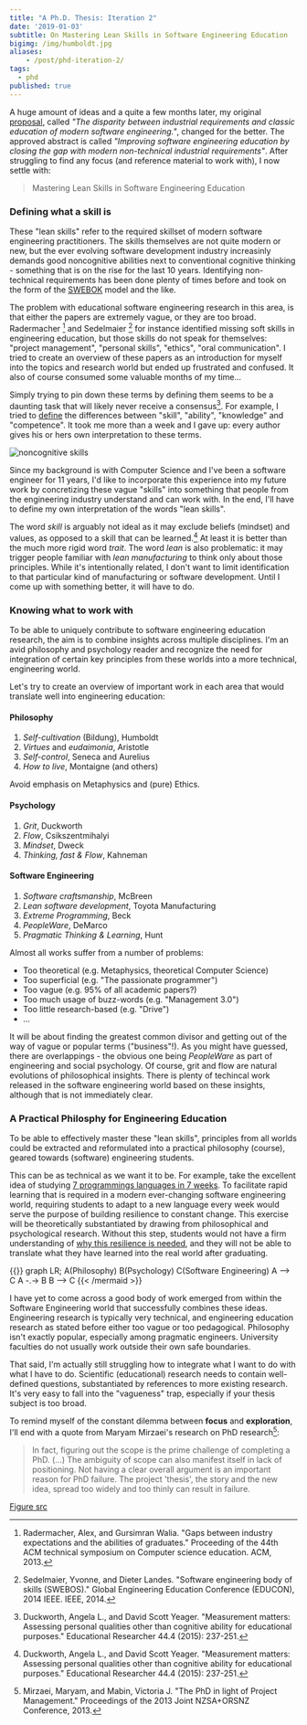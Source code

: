 ```yaml
---
title: "A Ph.D. Thesis: Iteration 2"
date: '2019-01-03'
subtitle: On Mastering Lean Skills in Software Engineering Education
bigimg: /img/humboldt.jpg
aliases:
    - /post/phd-iteration-2/
tags:
  - phd
published: true
---
```


A huge amount of ideas and a quite a few months later, my original [proposal](/post/phd-proposal/), called _"The disparity between industrial requirements and classic education of modern software engineering."_, changed for the better. The approved abstract is called _"Improving software engineering education by closing the gap with modern non-technical industrial requirements"_. After struggling to find any focus (and reference material to work with), I now settle with:

> Mastering Lean Skills in Software Engineering Education

### Defining what a skill is

These "lean skills" refer to the required skillset of modern software engineering practitioners. The skills themselves are not quite modern or new, but the ever evolving software development industry increasinly demands good noncognitive abilities next to conventional cognitive thinking - something that is on the rise for the last 10 years. Identifying non-technical requirements has been done plenty of times before and took on the form of the [SWEBOK](https://www.computer.org/web/swebok) model and the like. 

The problem with educational software engineering research in this area, is that either the papers are extremely vague, or they are too broad. Radermacher [^1] and Sedelmaier [^2] for instance identified missing soft skills in engineering education, but those skills do not speak for themselves: "project management", "personal skills", "ethics", "oral communication". I tried to create an overview of these papers as an introduction for myself into the topics and research world but ended up frustrated and confused. It also of course consumed some valuable months of my time...

Simply trying to pin down these terms by defining them seems to be a daunting task that will likely never receive a consensus[^3]. For example, I tried to [define](https://wgroeneveld.github.io/phd/src/definities/) the differences between "skill", "ability", "knowledge" and "competence". It took me more than a week and I gave up: every author gives his or hers own interpretation to these terms. 

![noncognitive skills](../skills.jpg "What to call 'noncognitive skills'?")

Since my background is with Computer Science and I've been a software engineer for 11 years, I'd like to incorporate this experience into my future work by concretizing these vague "skills" into something that people from the engineering industry understand and can work with. In the end, I'll have to define my own interpretation of the words "lean skills". 

The word _skill_ is arguably not ideal as it may exclude beliefs (mindset) and values, as opposed to a skill that can be learned.[^3] At least it is better than the much more rigid word _trait_. The word _lean_ is also problematic: it may trigger people familiar with _lean manufacturing_ to think only about those principles. While it's intentionally related, I don't want to limit identification to that particular kind of manufacturing or software development. Until I come up with something better, it will have to do. 

### Knowing what to work with

To be able to uniquely contribute to software engineering education research, the aim is to combine insights across multiple disciplines. I'm an avid philosophy and psychology reader and recognize the need for integration of certain key principles from these worlds into a more technical, engineering world. 

Let's try to create an overview of important work in each area that would translate well into engineering education:

#### Philosophy

1. _Self-cultivation_ (Bildung), Humboldt
2. _Virtues_ and _eudaimonia_, Aristotle
3. _Self-control_, Seneca and Aurelius
4. _How to live_, Montaigne (and others)

Avoid emphasis on Metaphysics and (pure) Ethics.

#### Psychology

1. _Grit_, Duckworth
2. _Flow_, Csikszentmihalyi
3. _Mindset_, Dweck
4. _Thinking, fast & Flow_, Kahneman

#### Software Engineering

1. _Software craftsmanship_, McBreen
2. _Lean software development_, Toyota Manufacturing
3. _Extreme Programming_, Beck
4. _PeopleWare_, DeMarco
5. _Pragmatic Thinking & Learning_, Hunt

Almost all works suffer from a number of problems:

* Too theoretical (e.g. Metaphysics, theoretical Computer Science)
* Too superficial (e.g. "The passionate programmer")
* Too vague (e.g. 95% of all academic papers?)
* Too much usage of buzz-words (e.g. "Management 3.0")
* Too little research-based (e.g. "Drive")
* ... 

It will be about finding the greatest common divisor and getting out of the way of vague or popular terms ("business"!). As you might have guessed, there are overlappings - the obvious one being _PeopleWare_ as part of engineering and social psychology. Of course, grit and flow are natural evolutions of philosophical insights. There is plenty of techincal work released in the software engineering world based on these insights, although that is not immediately clear. 

### A Practical Philosphy for Engineering Education

To be able to effectively master these "lean skills", principles from all worlds could be extracted and reformulated into a practical philosophy (course), geared towards (software) engineering students. 

This can be as technical as we want it to be. For example, take the excellent idea of studying [7 programmings languages in 7 weeks](https://pragprog.com/book/btlang/seven-languages-in-seven-weeks). To facilitate rapid learning that is required in a modern ever-changing software engineering world, requiring students to adapt to a new language every week would serve the purpose of building resilience to constant change. This exercise will be theoretically substantiated by drawing from philosophical and psychological research. Without this step, students would not have a firm understanding of [why this resilience is needed](post/teaching-philosophy-first/), and they will not be able to translate what they have learned into the real world after graduating. 

{{<mermaid>}}
graph LR;
    A(Philosophy)
    B(Psychology)
    C(Software Engineering)
    A --> C
    A -.-> B
    B --> C
{{< /mermaid >}}

I have yet to come across a good body of work emerged from within the Software Engineering world that successfully combines these ideas. Engineering research is typically very technical, and engineering education research as stated before either too vague or too pedagogical. Philosophy isn't exactly popular, especially among pragmatic engineers. University faculties do not usually work outside their own safe boundaries. 

That said, I'm actually still struggling how to integrate what I want to do with what I have to do. Scientific (educational) research needs to contain well-defined questions, substantiated by references to more existing research. It's very easy to fall into the "vagueness" trap, especially if your thesis subject is too broad. 

To remind myself of the constant dilemma between **focus** and **exploration**, I'll end with a quote from Maryam Mirzaei's research on PhD research[^4]:

> In fact, figuring out the scope is the prime challenge of completing a PhD. (...) The ambiguity of scope can also manifest itself in lack of positioning. Not having a clear overall argument is an important reason for PhD failure. The project 'thesis', the story and the new idea, spread too widely and too thinly can result in failure. 

[Figure src](https://www.npr.org/sections/ed/2015/05/28/404684712/non-academic-skills-are-key-to-success-but-what-should-we-call-them?t=1540302642056)

[^1]: Radermacher, Alex, and Gursimran Walia. "Gaps between industry expectations and the abilities of graduates." Proceeding of the 44th ACM technical symposium on Computer science education. ACM, 2013.
[^2]: Sedelmaier, Yvonne, and Dieter Landes. "Software engineering body of skills (SWEBOS)." Global Engineering Education Conference (EDUCON), 2014 IEEE. IEEE, 2014.
[^3]: Duckworth, Angela L., and David Scott Yeager. "Measurement matters: Assessing personal qualities other than cognitive ability for educational purposes." Educational Researcher 44.4 (2015): 237-251.
[^4]: Mirzaei, Maryam, and Mabin, Victoria J. "The PhD in light of Project Management." Proceedings of the 2013 Joint NZSA+ORSNZ Conference, 2013. 